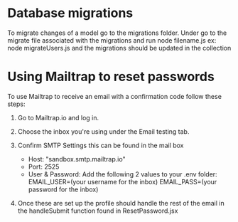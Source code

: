 # Database migrations
To migrate changes of a model go to the migrations folder.
Under go to the migrate file associated with the migrations and run node filename.js
ex: node migrateUsers.js and the migrations should be updated in the collection

# Using Mailtrap to reset passwords
To use Mailtrap to receive an email with a confirmation code follow these steps:

1. Go to Mailtrap.io and log in.
2. Choose the inbox you're using under the Email testing tab.
3. Confirm SMTP Settings this can be found in the mail box
    - Host: "sandbox.smtp.mailtrap.io"
    - Port: 2525
    - User & Password: Add the following 2 values to your .env folder:
    EMAIL_USER=(your username for the inbox)
    EMAIL_PASS=(your password for the inbox)

4. Once these are set up the profile should handle the rest of the email
in the handleSubmit function found in ResetPassword.jsx
